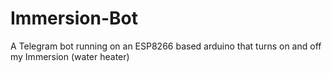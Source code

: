 # Immersion-Bot
A Telegram bot running on an ESP8266 based arduino that turns on and off my Immersion (water heater)
